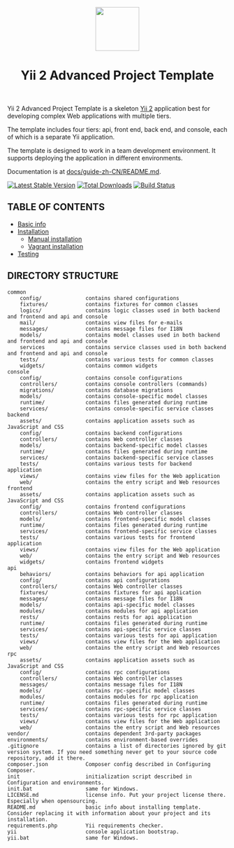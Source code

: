 <p align="center">
    <a href="https://github.com/yiisoft" target="_blank">
        <img src="https://avatars0.githubusercontent.com/u/993323" height="100px">
    </a>
    <h1 align="center">Yii 2 Advanced Project Template</h1>
    <br>
</p>

Yii 2 Advanced Project Template is a skeleton [Yii 2](http://www.yiiframework.com/) application best for developing complex Web applications with multiple tiers.

The template includes four tiers: api, front end, back end, and console, each of which
is a separate Yii application.

The template is designed to work in a team development environment. It supports
deploying the application in different environments.

Documentation is at [docs/guide-zh-CN/README.md](docs/guide-zh-CN/README.md).

[![Latest Stable Version](https://img.shields.io/packagist/v/yiisoft/yii2-app-advanced.svg)](https://packagist.org/packages/yiisoft/yii2-app-advanced)
[![Total Downloads](https://img.shields.io/packagist/dt/yiisoft/yii2-app-advanced.svg)](https://packagist.org/packages/yiisoft/yii2-app-advanced)
[![Build Status](https://travis-ci.org/yiisoft/yii2-app-advanced.svg?branch=master)](https://travis-ci.org/yiisoft/yii2-app-advanced)

## TABLE OF CONTENTS
- [Basic info](docs/guide-zh-CN/README.md)
- [Installation](docs/guide-zh-CN/start-installation.md)
    - [Manual installation](docs/guide-zh-CN/start-installation.md)
    - [Vagrant installation](docs/guide-zh-CN/start-installation.md#使用vagrant安装)
- [Testing](docs/guide-zh-CN/start-testing.md)

DIRECTORY STRUCTURE
-------------------

```
common
    config/              contains shared configurations
    fixtures/            contains fixtures for common classes
    logics/              contains logic classes used in both backend and frontend and api and console
    mail/                contains view files for e-mails
    messages/            contains message files for I18N
    models/              contains model classes used in both backend and frontend and api and console
    services             contains service classes used in both backend and frontend and api and console
    tests/               contains various tests for common classes
    widgets/             contains common widgets
console
    config/              contains console configurations
    controllers/         contains console controllers (commands)
    migrations/          contains database migrations
    models/              contains console-specific model classes
    runtime/             contains files generated during runtime
    services/            contains console-specific service classes
backend
    assets/              contains application assets such as JavaScript and CSS
    config/              contains backend configurations
    controllers/         contains Web controller classes
    models/              contains backend-specific model classes
    runtime/             contains files generated during runtime
    services/            contains backend-specific service classes
    tests/               contains various tests for backend application    
    views/               contains view files for the Web application
    web/                 contains the entry script and Web resources
frontend
    assets/              contains application assets such as JavaScript and CSS
    config/              contains frontend configurations
    controllers/         contains Web controller classes
    models/              contains frontend-specific model classes
    runtime/             contains files generated during runtime
    services/            contains frontend-specific service classes
    tests/               contains various tests for frontend application
    views/               contains view files for the Web application
    web/                 contains the entry script and Web resources
    widgets/             contains frontend widgets
api
    behaviors/           contains behaviors for api application
    config/              contains api configurations
    controllers/         contains Web controller classes
    fixtures/            contains fixtures for api application
    messages/            contains message files for I18N
    models/              contains api-specific model classes
    modules/             contains modules for api application
    rests/               contains rests for api application
    runtime/             contains files generated during runtime
    services/            contains api-specific service classes
    tests/               contains various tests for api application
    views/               contains view files for the Web application
    web/                 contains the entry script and Web resources
rpc
    assets/              contains application assets such as JavaScript and CSS
    config/              contains rpc configurations
    controllers/         contains Web controller classes
    messages/            contains message files for I18N
    models/              contains rpc-specific model classes
    modules/             contains modules for rpc application
    runtime/             contains files generated during runtime
    services/            contains rpc-specific service classes
    tests/               contains various tests for rpc application
    views/               contains view files for the Web application
    web/                 contains the entry script and Web resources
vendor/                  contains dependent 3rd-party packages
environments/            contains environment-based overrides
.gitignore               contains a list of directories ignored by git version system. If you need something never get to your source code repository, add it there.
composer.json            Composer config described in Configuring Composer.
init                     initialization script described in Configuration and environments.
init.bat                 same for Windows.
LICENSE.md               license info. Put your project license there. Especially when opensourcing.
README.md                basic info about installing template. Consider replacing it with information about your project and its installation.
requirements.php         Yii requirements checker.
yii                      console application bootstrap.
yii.bat                  same for Windows.
```
